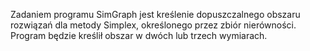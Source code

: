 Zadaniem programu SimGraph jest kreślenie dopuszczalnego obszaru rozwiązań dla metody Simplex, określonego przez zbiór nierówności.
Program będzie kreślił obszar w dwóch lub trzech wymiarach.